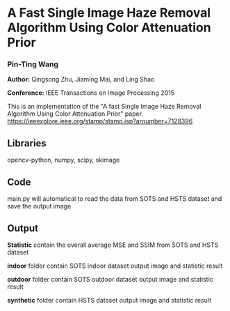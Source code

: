 # A Fast Single Image Haze Removal Algorithm Using Color Attenuation Prior

### Pin-Ting Wang

**Author:** Qingsong Zhu, Jiaming Mai, and Ling Shao

**Conference:** IEEE Transactions on Image Processing 2015

This is an implementation of the "A fast Single Image Haze Removal Algorithm Using Color Attenuation Prior" paper. https://ieeexplore.ieee.org/stamp/stamp.jsp?arnumber=7128396

## Libraries

opencv-python, numpy, scipy, skimage

## Code

main.py will automatical to read the data from SOTS and HSTS dataset and save the output image

## Output

**Statistic** contain the overall average MSE and SSIM from SOTS and HSTS dataset

**indoor** folder contain SOTS indoor dataset output image and statistic result

**outdoor** folder contain SOTS outdoor dataset output image and statistic result

**synthetic** folder contain HSTS dataset output image and statistic result
